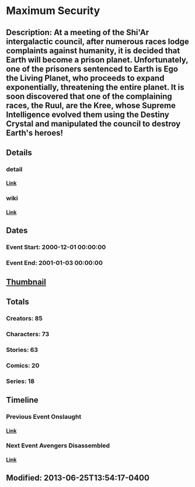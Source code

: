 # Maximum Security
## Description: At a meeting of the Shi'Ar intergalactic council, after numerous races lodge complaints against humanity, it is decided that Earth will become a prison planet. Unfortunately, one of the prisoners sentenced to Earth is Ego the Living Planet, who proceeds to expand exponentially, threatening the entire planet. It is soon discovered that one of the complaining races, the Ruul, are the Kree, whose Supreme Intelligence evolved them using the Destiny Crystal and manipulated the council to destroy Earth's heroes!
## Details
### detail
#### [Link](http://marvel.com/comics/events/37/maximum_security?utm_campaign=apiRef&utm_source=225578a89fc76f3d20fbffda5d17a88d)
### wiki
#### [Link](http://marvel.com/universe/Maximum_Security?utm_campaign=apiRef&utm_source=225578a89fc76f3d20fbffda5d17a88d)
## Dates
### Event Start: 2000-12-01 00:00:00
### Event End: 2001-01-03 00:00:00
## [Thumbnail](http://i.annihil.us/u/prod/marvel/i/mg/3/70/51c9d921d6910.jpg)
## Totals
### Creators: 85
### Characters: 73
### Stories: 63
### Comics: 20
### Series: 18
## Timeline
### Previous Event Onslaught
#### [Link](http://gateway.marvel.com/v1/public/events/154)
### Next Event Avengers Disassembled
#### [Link](http://gateway.marvel.com/v1/public/events/234)
## Modified: 2013-06-25T13:54:17-0400